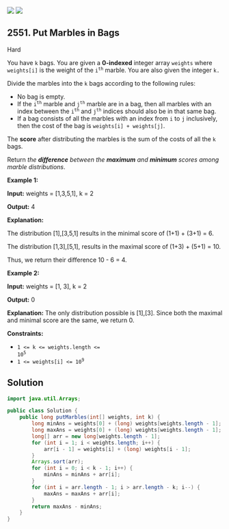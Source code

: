 [![](https://img.shields.io/github/stars/javadev/LeetCode-in-Java?label=Stars&style=flat-square)](https://github.com/javadev/LeetCode-in-Java)
[![](https://img.shields.io/github/forks/javadev/LeetCode-in-Java?label=Fork%20me%20on%20GitHub%20&style=flat-square)](https://github.com/javadev/LeetCode-in-Java/fork)

## 2551\. Put Marbles in Bags

Hard

You have `k` bags. You are given a **0-indexed** integer array `weights` where `weights[i]` is the weight of the <code>i<sup>th</sup></code> marble. You are also given the integer `k.`

Divide the marbles into the `k` bags according to the following rules:

*   No bag is empty.
*   If the <code>i<sup>th</sup></code> marble and <code>j<sup>th</sup></code> marble are in a bag, then all marbles with an index between the <code>i<sup>th</sup></code> and <code>j<sup>th</sup></code> indices should also be in that same bag.
*   If a bag consists of all the marbles with an index from `i` to `j` inclusively, then the cost of the bag is `weights[i] + weights[j]`.

The **score** after distributing the marbles is the sum of the costs of all the `k` bags.

Return _the **difference** between the **maximum** and **minimum** scores among marble distributions_.

**Example 1:**

**Input:** weights = [1,3,5,1], k = 2

**Output:** 4

**Explanation:** 

The distribution [1],[3,5,1] results in the minimal score of (1+1) + (3+1) = 6. 

The distribution [1,3],[5,1], results in the maximal score of (1+3) + (5+1) = 10.

Thus, we return their difference 10 - 6 = 4.

**Example 2:**

**Input:** weights = [1, 3], k = 2

**Output:** 0

**Explanation:** The only distribution possible is [1],[3]. Since both the maximal and minimal score are the same, we return 0.

**Constraints:**

*   <code>1 <= k <= weights.length <= 10<sup>5</sup></code>
*   <code>1 <= weights[i] <= 10<sup>9</sup></code>

## Solution

```java
import java.util.Arrays;

public class Solution {
    public long putMarbles(int[] weights, int k) {
        long minAns = weights[0] + (long) weights[weights.length - 1];
        long maxAns = weights[0] + (long) weights[weights.length - 1];
        long[] arr = new long[weights.length - 1];
        for (int i = 1; i < weights.length; i++) {
            arr[i - 1] = weights[i] + (long) weights[i - 1];
        }
        Arrays.sort(arr);
        for (int i = 0; i < k - 1; i++) {
            minAns = minAns + arr[i];
        }
        for (int i = arr.length - 1; i > arr.length - k; i--) {
            maxAns = maxAns + arr[i];
        }
        return maxAns - minAns;
    }
}
```